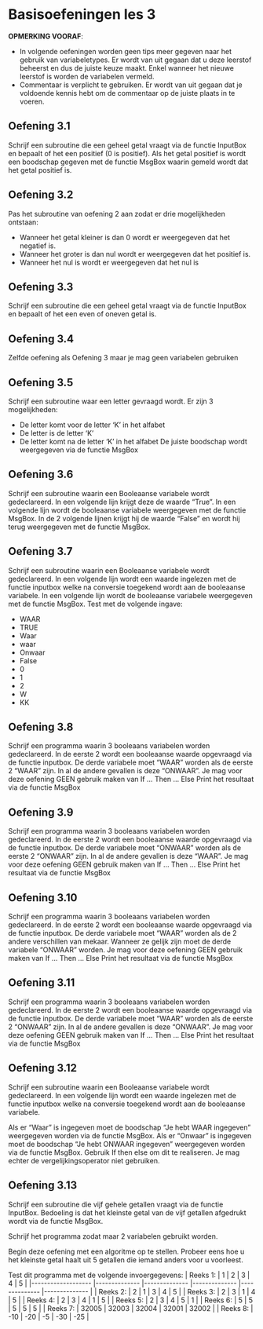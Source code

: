 ﻿# Basisoefeningen les 3
**OPMERKING VOORAF**: 
- In volgende oefeningen worden geen tips meer gegeven naar het gebruik van variabeletypes. Er wordt van uit gegaan dat u deze leerstof beheerst en dus de juiste keuze maakt. Enkel wanneer het nieuwe leerstof is worden de variabelen vermeld.
- Commentaar is verplicht te gebruiken. Er wordt van uit gegaan dat je voldoende kennis hebt om de commentaar op de juiste plaats in te voeren.

## Oefening 3.1
Schrijf een subroutine die een geheel getal vraagt via de functie InputBox en bepaalt of het een positief (0 is positief). Als het getal positief is wordt een boodschap gegeven met de functie MsgBox waarin gemeld wordt dat het getal positief is.

## Oefening 3.2
Pas het subroutine van oefening 2 aan zodat er drie mogelijkheden ontstaan:
-	Wanneer het getal kleiner is dan 0 wordt er weergegeven dat het negatief is.
-	Wanneer het groter is dan nul wordt er weergegeven dat het positief is.
-	Wanneer het nul is wordt er weergegeven dat het nul is

## Oefening 3.3
Schrijf een subroutine die een geheel getal vraagt via de functie InputBox en bepaalt of het een even of oneven getal is.

## Oefening 3.4
Zelfde oefening als Oefening 3 maar je mag geen variabelen gebruiken

## Oefening 3.5
Schrijf een subroutine waar een letter gevraagd wordt. Er zijn 3 mogelijkheden: 
-	De letter komt voor de letter ‘K’ in het alfabet
-	De letter is de letter ‘K’
-	De letter komt na de letter ‘K’ in het alfabet
De juiste boodschap wordt weergegeven via de functie MsgBox


## Oefening 3.6
Schrijf een subroutine waarin een Booleaanse variabele wordt gedeclareerd. In een volgende lijn krijgt deze de waarde “True”. In een volgende lijn wordt de booleaanse variabele weergegeven met de functie MsgBox. In de 2 volgende lijnen krijgt hij de waarde “False” en wordt hij terug weergegeven met de functie MsgBox.


## Oefening 3.7
Schrijf een subroutine waarin een Booleaanse variabele wordt gedeclareerd. In een volgende lijn wordt een waarde ingelezen met de functie inputbox welke na conversie toegekend wordt aan de booleaanse variabele. In een volgende lijn wordt de booleaanse variabele weergegeven met de functie MsgBox.
Test met de volgende ingave:
-	WAAR
-	TRUE
-	Waar
-	waar
-	Onwaar
-	False
-	0
-	1
-	2
-	W
-	KK


## Oefening 3.8
Schrijf een programma waarin 3 booleaans variabelen worden gedeclareerd. In de eerste 2 wordt een booleaanse waarde opgevraagd via de functie inputbox. De derde variabele moet “WAAR” worden als de eerste 2 “WAAR” zijn. In al de andere gevallen is deze “ONWAAR”.
Je mag voor deze oefening GEEN gebruik maken van If … Then … Else
Print het resultaat via de functie MsgBox

## Oefening 3.9
Schrijf een programma waarin 3 booleaans variabelen worden gedeclareerd. In de eerste 2 wordt een booleaanse waarde opgevraagd via de functie inputbox. De derde variabele moet “ONWAAR” worden als de eerste 2 “ONWAAR” zijn. In al de andere gevallen is deze “WAAR”.
Je mag voor deze oefening GEEN gebruik maken van If … Then … Else
Print het resultaat via de functie MsgBox

## Oefening 3.10
Schrijf een programma waarin 3 booleaans variabelen worden gedeclareerd. In de eerste 2 wordt een booleaanse waarde opgevraagd via de functie inputbox. De derde variabele moet “WAAR” worden als de 2 andere verschillen van mekaar. Wanneer ze gelijk zijn moet de derde variabele “ONWAAR” worden.
Je mag voor deze oefening GEEN gebruik maken van If … Then … Else
Print het resultaat via de functie MsgBox


## Oefening 3.11
Schrijf een programma waarin 3 booleaans variabelen worden gedeclareerd. In de eerste 2 wordt een booleaanse waarde opgevraagd via de functie inputbox. De derde variabele moet “WAAR” worden als de eerste 2 “ONWAAR” zijn. In al de andere gevallen is deze “ONWAAR”.
Je mag voor deze oefening GEEN gebruik maken van If … Then … Else
Print het resultaat via de functie MsgBox

## Oefening 3.12
Schrijf een subroutine waarin een Booleaanse variabele wordt gedeclareerd. In een volgende lijn wordt een waarde ingelezen met de functie inputbox welke na conversie toegekend wordt aan de booleaanse variabele.

Als er “Waar” is ingegeven moet de boodschap “Je hebt WAAR ingegeven” weergegeven worden via de functie MsgBox. Als er “Onwaar” is ingegeven moet de boodschap “Je hebt ONWAAR ingegeven” weergegeven worden via de functie MsgBox. Gebruik If then else om dit te realiseren. Je mag echter de vergelijkingsoperator niet gebruiken.

## Oefening 3.13
Schrijf een subroutine die vijf gehele getallen vraagt via de functie InputBox. Bedoeling is dat het kleinste getal van de vijf getallen afgedrukt wordt via de functie MsgBox.

Schrijf het programma zodat maar 2 variabelen gebruikt worden.

Begin deze oefening met een algoritme op te stellen. Probeer eens hoe u het kleinste getal haalt uit 5 getallen die iemand anders voor u voorleest.

Test dit programma met de volgende invoergegevens:
|     Reeks   1:    	|     1        	|     2        	|     3        	|     4        	|     5        	|
|-------------------	|--------------	|--------------	|--------------	|--------------	|--------------	|
|     Reeks 2:      	|     2        	|     1        	|     3        	|     4        	|     5        	|
|     Reeks   3:    	|     2        	|     3        	|     1        	|     4        	|     5        	|
|     Reeks 4:      	|     2        	|     3        	|     4        	|     1        	|     5        	|
|     Reeks   5:    	|     2        	|     3        	|     4        	|     5        	|     1        	|
|     Reeks 6:      	|     5        	|     5        	|     5        	|     5        	|     5        	|
|     Reeks   7:    	|     32005    	|     32003    	|     32004    	|     32001    	|     32002    	|
|     Reeks 8:      	|     -10      	|     -20      	|     -5       	|     -30      	|     -25      	|
